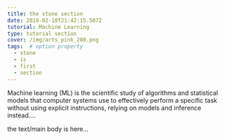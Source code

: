 ```yaml
---
title: the stone section
date: 2019-02-18T21:42:15.507Z
tutorial: Machine Learning
type: tutorial section
cover: /img/arts_pink_200.png
tags:  # option property
  - stone
  - is
  - first
  - section
---
```


Machine learning (ML) is the scientific study of algorithms and statistical models that computer systems use to effectively perform a specific task without using explicit instructions, relying on models and inference instead....

<!-- end -->
<!-- of excerpt -->

the text/main body is here...